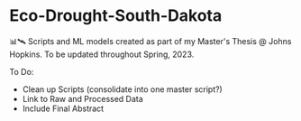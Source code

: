 # Eco-Drought-South-Dakota
📊🛰️ Scripts and ML models created as part of my Master's Thesis @ Johns Hopkins. To be updated throughout Spring, 2023.


To Do:
- Clean up Scripts (consolidate into one master script?)
- Link to Raw and Processed Data
- Include Final Abstract
